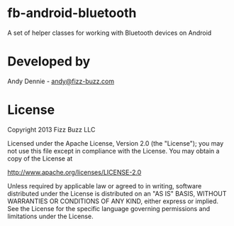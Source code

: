 fb-android-bluetooth
=================

A set of helper classes for working with Bluetooth devices on Android

Developed by
============
Andy Dennie - andy@fizz-buzz.com

License
=======
Copyright 2013 Fizz Buzz LLC

Licensed under the Apache License, Version 2.0 (the "License");
you may not use this file except in compliance with the License.
You may obtain a copy of the License at

   http://www.apache.org/licenses/LICENSE-2.0

Unless required by applicable law or agreed to in writing, software
distributed under the License is distributed on an "AS IS" BASIS,
WITHOUT WARRANTIES OR CONDITIONS OF ANY KIND, either express or implied.
See the License for the specific language governing permissions and
limitations under the License.
